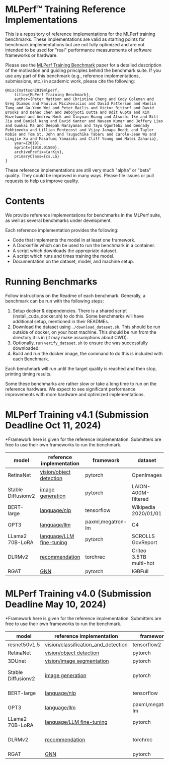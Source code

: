 # MLPerf™ Training Reference Implementations

This is a repository of reference implementations for the MLPerf training benchmarks. These implementations are valid as starting points for benchmark implementations but are not fully optimized and are not intended to be used for "real" performance measurements of software frameworks or hardware. 

Please see the [MLPerf Training Benchmark](https://arxiv.org/abs/1910.01500) paper for a detailed description of the motivation and guiding principles behind the benchmark suite. If you use any part of this benchmark (e.g., reference implementations, submissions, etc.) in academic work, please cite the following:

```
@misc{mattson2019mlperf,
    title={MLPerf Training Benchmark},
    author={Peter Mattson and Christine Cheng and Cody Coleman and Greg Diamos and Paulius Micikevicius and David Patterson and Hanlin Tang and Gu-Yeon Wei and Peter Bailis and Victor Bittorf and David Brooks and Dehao Chen and Debojyoti Dutta and Udit Gupta and Kim Hazelwood and Andrew Hock and Xinyuan Huang and Atsushi Ike and Bill Jia and Daniel Kang and David Kanter and Naveen Kumar and Jeffery Liao and Guokai Ma and Deepak Narayanan and Tayo Oguntebi and Gennady Pekhimenko and Lillian Pentecost and Vijay Janapa Reddi and Taylor Robie and Tom St. John and Tsuguchika Tabaru and Carole-Jean Wu and Lingjie Xu and Masafumi Yamazaki and Cliff Young and Matei Zaharia},
    year={2019},
    eprint={1910.01500},
    archivePrefix={arXiv},
    primaryClass={cs.LG}
}
```

These reference implementations are still very much "alpha" or "beta" quality. They could be improved in many ways. Please file issues or pull requests to help us improve quality.

# Contents

We provide reference implementations for benchmarks in the MLPerf suite, as well as several benchmarks under development. 

Each reference implementation provides the following:
 
* Code that implements the model in at least one framework.
* A Dockerfile which can be used to run the benchmark in a container.
* A script which downloads the appropriate dataset.
* A script which runs and times training the model.
* Documentation on the dataset, model, and machine setup.

# Running Benchmarks

Follow instructions on the Readme of each benchmark. Generally, a benchmark can be run with the following steps:

1. Setup docker & dependencies. There is a shared script (install_cuda_docker.sh) to do this. Some benchmarks will have additional setup, mentioned in their READMEs.
2. Download the dataset using `./download_dataset.sh`. This should be run outside of docker, on your host machine. This should be run from the directory it is in (it may make assumptions about CWD).
3. Optionally, run `verify_dataset.sh` to ensure the was successfully downloaded.
4. Build and run the docker image, the command to do this is included with each Benchmark. 

Each benchmark will run until the target quality is reached and then stop, printing timing results.

Some these benchmarks are rather slow or take a long time to run on the reference hardware. We expect to see significant performance improvements with more hardware and optimized implementations. 

# MLPerf Training v4.1 (Submission Deadline Oct 11, 2024)
*Framework here is given for the reference implementation. Submitters are free to use their own frameworks to run the benchmark.

| model | reference implementation | framework | dataset | #parameters
| ---- | ---- | ---- | ---- | ----
| RetinaNet | [vision/object detection](https://github.com/mlcommons/training/tree/master/single_stage_detector) | pytorch | OpenImages |
| Stable Diffusionv2 | [image generation](https://github.com/mlcommons/training/tree/master/stable_diffusion) | pytorch | LAION-400M-filtered |
| BERT-large | [language/nlp](https://github.com/mlcommons/training/tree/master/language_model/tensorflow/bert) | tensorflow | Wikipedia 2020/01/01 |
| GPT3 | [language/llm](https://github.com/mlcommons/training/tree/master/large_language_model) | paxml,megatron-lm | C4 | 175B
| LLama2 70B-LoRA | [language/LLM fine-tuning](https://github.com/mlcommons/training/tree/master/llama2_70b_lora) | pytorch | SCROLLS GovReport | 70B
| DLRMv2 | [recommendation](https://github.com/mlcommons/training/tree/master/recommendation_v2/torchrec_dlrm) | torchrec | Criteo 3.5TB multi-hot |
| RGAT | [GNN](https://github.com/mlcommons/training/tree/master/graph_neural_network) | pytorch | IGBFull | 25M 

# MLPerf Training v4.0 (Submission Deadline May 10, 2024)
*Framework here is given for the reference implementation. Submitters are free to use their own frameworks to run the benchmark.

| model | reference implementation | framework | dataset
| ---- | ---- | ---- | ---- |
| resnet50v1.5 | [vision/classification_and_detection](https://github.com/mlcommons/training/tree/master/image_classification) | tensorflow2 | Imagenet
| RetinaNet | [vision/object detection](https://github.com/mlcommons/training/tree/master/single_stage_detector) | pytorch | OpenImages
| 3DUnet | [vision/image segmentation](https://github.com/mlcommons/training/tree/master/image_segmentation/pytorch) | pytorch | KiTS19
| Stable Diffusionv2 | [image generation](https://github.com/mlcommons/training/tree/master/stable_diffusion) | pytorch | LAION-400M-filtered
| BERT-large | [language/nlp](https://github.com/mlcommons/training/tree/master/language_model/tensorflow/bert) | tensorflow | Wikipedia 2020/01/01
| GPT3 | [language/llm](https://github.com/mlcommons/training/tree/master/large_language_model) | paxml,megatron-lm | C4
| LLama2 70B-LoRA | [language/LLM fine-tuning](https://github.com/mlcommons/training/tree/master/llama2_70b_lora) | pytorch | SCROLLS GovReport
| DLRMv2 | [recommendation](https://github.com/mlcommons/training/tree/master/recommendation_v2/torchrec_dlrm) | torchrec | Criteo 3.5TB multi-hot
| RGAT | [GNN](https://github.com/mlcommons/training/tree/master/graph_neural_network) | pytorch | IGBFull


